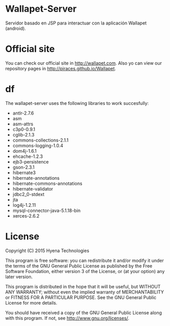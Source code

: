 # Wallapet-Server
Servidor basado en JSP para interactuar con la aplicación Wallapet (android).

# Official site
You can check our official site in http://wallapet.com.
Also yo can view our repository pages in http://piraces.github.io/Wallapet.

# df
The wallapet-server uses the following libraries to work succesfully:
- antlr-2.7.6
- asm
- asm-attrs
- c3p0-0.9.1
- cglib-2.1.3
- commons-collections-2.1.1
- commons-logging-1.0.4
- dom4j-1.6.1
- ehcache-1.2.3
- ejb3-persistence
- gson-2.3.1
- hibernate3
- hibernate-annotations
- hibernate-commons-annotations
- hibernate-validator
- jdbc2_0-stdext
- jta
- log4j-1.2.11
- mysql-connector-java-5.1.18-bin
- xerces-2.6.2

# License
Copyright (C) 2015 Hyena Technologies

This program is free software: you can redistribute it and/or modify
it under the terms of the GNU General Public License as published by
the Free Software Foundation, either version 3 of the License, or
(at your option) any later version.

This program is distributed in the hope that it will be useful,
but WITHOUT ANY WARRANTY; without even the implied warranty of
MERCHANTABILITY or FITNESS FOR A PARTICULAR PURPOSE.  See the
GNU General Public License for more details.

You should have received a copy of the GNU General Public License
along with this program.  If not, see <http://www.gnu.org/licenses/>.
